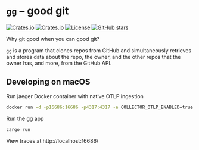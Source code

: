 # `gg` – good git

[![Crates.io](https://img.shields.io/crates/v/goodgit?style=flat-square)](https://crates.io/crates/goodgit)
[![Crates.io](https://img.shields.io/crates/d/goodgit?style=flat-square)](https://crates.io/crates/goodgit)
[![License](https://img.shields.io/badge/license-ISC-blue?style=flat-square)](LICENSE)
[![GitHub stars](https://img.shields.io/github/stars/ctsrc/goodgit?style=social)](https://github.com/ctsrc/goodgit#start-of-content)

Why git good when you can good git?

`gg` is a program that clones repos from GitHub and simultaneously retrieves and stores data about the repo,
the owner, and the other repos that the owner has, and more, from the GitHub API.

## Developing on macOS

Run jaeger Docker container with native OTLP ingestion

```zsh
docker run -d -p16686:16686 -p4317:4317 -e COLLECTOR_OTLP_ENABLED=true jaegertracing/all-in-one:latest
```

Run the gg app

```zsh
cargo run
```

View traces at http://localhost:16686/

